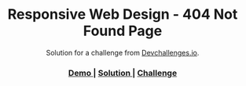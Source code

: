 <!-- Please update value in the {}  -->

<h1 align="center">Responsive Web Design - 404 Not Found Page</h1>

<div align="center">
   Solution for a challenge from  <a href="http://devchallenges.io" target="_blank">Devchallenges.io</a>.
</div>

<div align="center">
  <h3>
    <a href="https://satishpokala124.github.io/rwd-404-not-found/">
      Demo
    </a>
    <span> | </span>
    <a href="https://github.com/Satishpokala124/rwd-404-not-found">
      Solution
    </a>
    <span> | </span>
    <a href="https://devchallenges.io/challenges/wBunSb7FPrIepJZAg0sY">
      Challenge
    </a>
  </h3>
</div>
